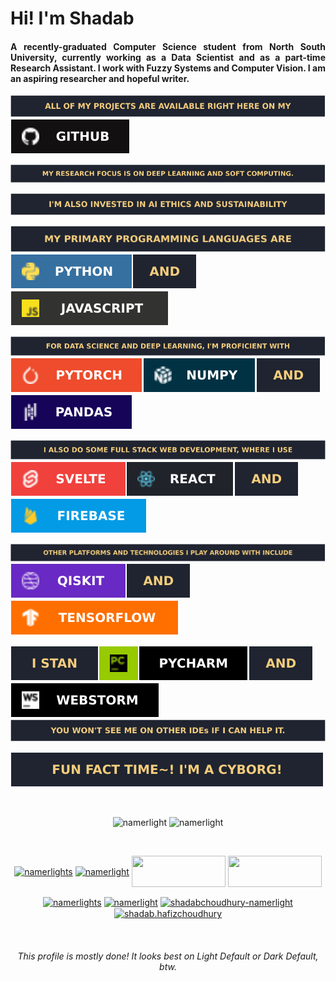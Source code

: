 <h1 align="justify">Hi! I'm Shadab</h1>  
<h4 align="justify">A recently-graduated Computer Science student from North South University, currently working as a Data Scientist and as a part-time Research Assistant. I work with Fuzzy Systems and Computer Vision. I am an aspiring researcher and hopeful writer.</h4>  

  
![](https://github.com/Namerlight/Namerlight/blob/master/assets/Allofmyprojectsareavailablerighthereonmy.svg)![](https://github.com/Namerlight/Namerlight/blob/master/assets/github.svg)

![](https://github.com/Namerlight/Namerlight/blob/master/assets/MyresearchfocusisonDeepLearningandSoftComputing.svg)

![](https://github.com/Namerlight/Namerlight/blob/master/assets/I'malsoinvestedinAIEthicsandSustainability.svg)

![](https://github.com/Namerlight/Namerlight/blob/master/assets/Myprimaryprogramminglanguagesare.svg)![](https://github.com/Namerlight/Namerlight/blob/master/assets/python.svg)![](https://github.com/Namerlight/Namerlight/blob/master/assets/and.svg)![](https://github.com/Namerlight/Namerlight/blob/master/assets/javascript.svg)

![](https://github.com/Namerlight/Namerlight/blob/master/assets/ForDataScienceandDeepLearning,I'mproficientwith.svg)![](https://github.com/Namerlight/Namerlight/blob/master/assets/pytorch.svg)![](https://github.com/Namerlight/Namerlight/blob/master/assets/numpy.svg)![](https://github.com/Namerlight/Namerlight/blob/master/assets/and.svg)![](https://github.com/Namerlight/Namerlight/blob/master/assets/pandas.svg)

![](https://github.com/Namerlight/Namerlight/blob/master/assets/IalsodosomeFullStackWebDevelopment,whereIuse.svg)![](https://github.com/Namerlight/Namerlight/blob/master/assets/svelte.svg)![](https://github.com/Namerlight/Namerlight/blob/master/assets/react.svg)![](https://github.com/Namerlight/Namerlight/blob/master/assets/and.svg)![](https://github.com/Namerlight/Namerlight/blob/master/assets/firebase.svg)

![](https://github.com/Namerlight/Namerlight/blob/master/assets/OtherplatformsandtechnologiesIplayaroundwithinclude.svg)![](https://github.com/Namerlight/Namerlight/blob/master/assets/qiskit.svg)![](https://github.com/Namerlight/Namerlight/blob/master/assets/and.svg)![](https://github.com/Namerlight/Namerlight/blob/master/assets/tensorflow.svg)

![](https://github.com/Namerlight/Namerlight/blob/master/assets/Istan.svg)![](https://github.com/Namerlight/Namerlight/blob/master/assets/pycharm.svg)![](https://github.com/Namerlight/Namerlight/blob/master/assets/and.svg)![](https://github.com/Namerlight/Namerlight/blob/master/assets/webstorm.svg)![](https://github.com/Namerlight/Namerlight/blob/master/assets/Youwon'tseemeonotherIDEsifIcanhelpit.svg)

![](https://github.com/Namerlight/Namerlight/blob/master/assets/Funfacttime!I'macyborg!.svg)

<br>
  
<p align="center"><img src="https://github-readme-stats.vercel.app/api/top-langs/?username=namerlight&langs_count=6&layout=compact&theme=ayu-mirage&card_width=296" alt="namerlight" /> <img src="https://github-readme-stats.vercel.app/api?username=namerlight&show_icons=true&hide=contribs&line_height=24.1&theme=ayu-mirage" alt="namerlight" /> </p> 
<p align="center">    </p> 


<br>
<p align="center">
<a href="https://scholar.google.com.sg/citations?user=hU5jVnQAAAAJ&hl=en" target="blank"><img align="center" src="https://lh3.googleusercontent.com/fife/AAWUweUYAnzHT0DLcrgGTyCRRkKKQJeM4GkclcxNmpKLYIsaIo8BephyzH8U7Ir8-dqofe7pvxdMujH9pjXH6xldHgQaRhcwmRsNBXdtwdo8sQLTnYWM64sJXL8XhQd1cMRxefhYfqTiLmA1-2Iea_3pqLeMcVCSHebHRi7eRqA3EuVHIRIuO-hTpkhFsVhHeM5x2v2tflztld08tmILgU6Desm1NmybJ8cY0-it45lWxMoRH5HXOs9MH3KfhkNQMDzsKrUhQcJ0DWdr7BcrryW-MoypXqiQ6Z2EPzKaVphkbP-sfLkl_eNTZoKeQvULl4QsLSdsuqDHhqJUv1WN-gwVAUZ9SWypcXFMqXlb9HMRd24Ob6LPxk6ZU4-87izJ6_o6rZsWzt9lCqRYOZCnZYMo6N5lt_OfpsX1jksuBHQLKrw3DJHpz2t0hrEdmfejOXougTsy34rjIhWHGLFQPHmYTNNgIuv9GsvjpEWb7LIX3_b55IMkotcAHltEhApzs0mtnkrq3zM16iqv0v-l9Cc4y8Zj8bFgQIUy--86tCL_GB3UM1iB40EIJgqjU37VUNCW7nELAhk05rmaQ7K-UlGSRGK1ImNxk62TlY9rXI0-7TZYL1d9CP88fdvsSOu6Gifbx7IMu6WQDhOKqi9seOLbvZ6vBvQ2ILGWZOqgnB6YVQODbqx-eWggwyyDss4AXH8KqB8cbm12_L5s63-LJilYokZPlvee-8vYArFTTjplviwa_qpegrtonrlMsKN9ryOw5om4vLtsAbUrZjL9=w360-k-nu" alt="namerlights" height="50" width="150" /></a>  
<a href="https://twitter.com/namerlight" target="blank"><img align="center" src="https://www.shadabchy.com/assets/twt.svg" alt="namerlight" height="50" width="150" /></a>  
<a href="https://linkedin.com/in/shadabchoudhury-namerlight" target="blank"><img align="center" src="https://www.shadabchy.com/assets/fb.svg" height="50" width="150" /></a>  
<a href="https://fb.com/shadab.hafizchoudhury" target="blank"><img align="center" src="https://www.shadabchy.com/assets/lin.svg" height="50" width="150" /></a> 
  
  
<p align="center">
<a href="https://scholar.google.com.sg/citations?user=hU5jVnQAAAAJ&hl=en" target="blank"><img align="center" src="https://cdn.jsdelivr.net/npm/simple-icons@3.0.1/icons/googlescholar.svg" alt="namerlights" height="50" width="150" /></a>  
<a href="https://twitter.com/namerlight" target="blank"><img align="center" src="https://cdn.jsdelivr.net/npm/simple-icons@3.0.1/icons/twitter.svg" alt="namerlight" height="50" width="150" /></a>  
<a href="https://linkedin.com/in/shadabchoudhury-namerlight" target="blank"><img align="center" src="https://cdn.jsdelivr.net/npm/simple-icons@3.0.1/icons/linkedin.svg" alt="shadabchoudhury-namerlight" height="50" width="150" /></a>  
<a href="https://fb.com/shadab.hafizchoudhury" target="blank"><img align="center" src="https://cdn.jsdelivr.net/npm/simple-icons@3.0.1/icons/facebook.svg" alt="shadab.hafizchoudhury" height="50" width="150" /></a>  
</p>

<br>

<h6 align="center">This profile is mostly done! It looks best on Light Default or Dark Default, btw.</h4>  
